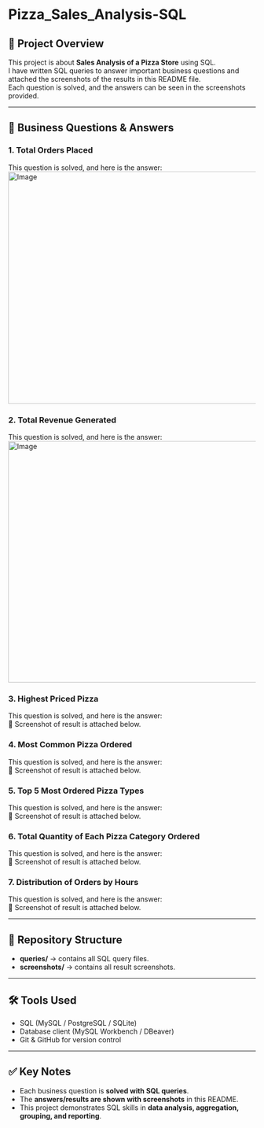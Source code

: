 # Pizza_Sales_Analysis-SQL

## 📖 Project Overview
This project is about **Sales Analysis of a Pizza Store** using SQL.  
I have written SQL queries to answer important business questions and attached the screenshots of the results in this README file.  
Each question is solved, and the answers can be seen in the screenshots provided.  

---

## 🔎 Business Questions & Answers

### 1. Total Orders Placed  
This question is solved, and here is the answer:  
<img width="558" height="472" alt="Image" src="https://github.com/user-attachments/assets/ef929dbc-2c03-4341-a34e-0ed206bb3ccd" />

### 2. Total Revenue Generated  
This question is solved, and here is the answer:  
<img width="546" height="491" alt="Image" src="https://github.com/user-attachments/assets/489d5c07-35fc-41c3-8daa-6156750ae2b5" />  

### 3. Highest Priced Pizza  
This question is solved, and here is the answer:  
📸 Screenshot of result is attached below.  

### 4. Most Common Pizza Ordered  
This question is solved, and here is the answer:  
📸 Screenshot of result is attached below.  

### 5. Top 5 Most Ordered Pizza Types  
This question is solved, and here is the answer:  
📸 Screenshot of result is attached below.  

### 6. Total Quantity of Each Pizza Category Ordered  
This question is solved, and here is the answer:  
📸 Screenshot of result is attached below.  

### 7. Distribution of Orders by Hours  
This question is solved, and here is the answer:  
📸 Screenshot of result is attached below.  

---

## 📂 Repository Structure
- **queries/** → contains all SQL query files.  
- **screenshots/** → contains all result screenshots.  

---

## 🛠️ Tools Used
- SQL (MySQL / PostgreSQL / SQLite)  
- Database client (MySQL Workbench / DBeaver)  
- Git & GitHub for version control  

---

## ✅ Key Notes
- Each business question is **solved with SQL queries**.  
- The **answers/results are shown with screenshots** in this README.  
- This project demonstrates SQL skills in **data analysis, aggregation, grouping, and reporting**. 
